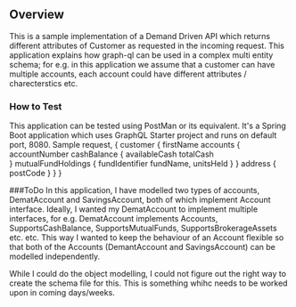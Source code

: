 ## Overview
This is a sample implementation of a Demand Driven API which returns different attributes of Customer as requested in the incoming request. This application explains how graph-ql can be used in a complex multi entity schema; for e.g. in this application we assume that a customer can have multiple accounts, each account could have different attributes / charecterstics etc.

### How to Test
This application can be tested using PostMan or its equivalent. It's a Spring Boot application which uses GraphQL Starter project and runs on default port, 8080. Sample request,
{
	customer {
		firstName
		accounts {
			accountNumber
			cashBalance {
				availableCash
				totalCash			
			}
			mutualFundHoldings {
				fundIdentifier
				fundName,
				unitsHeld
			}
		}
		address {
			postCode
		}
	}
}

###ToDo
In this application, I have modelled two types of accounts, DematAccount and SavingsAccount, both of which implement Account interface. Ideally, I wanted my DematAccount to implement multiple interfaces, for e.g. DematAccount implements Accounts, SupportsCashBalance, SupportsMutualFunds, SupportsBrokerageAssets etc. etc. This way I wanted to keep the behaviour of an Account flexible so that both of the Accounts (DemantAccount and SavingsAccount) can be modelled independently. 

While I could do the object modelling, I could not figure out the right way to create the schema file for this. This is something whihc needs to be worked upon in coming days/weeks.
